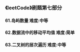 ### 《leetCode》刷题第七部分
#### 61.岛屿数量        难度:中等
#### 62.数据流中的移动平均值      难度:简单
#### 63.二叉树的层次遍历        难度:中等